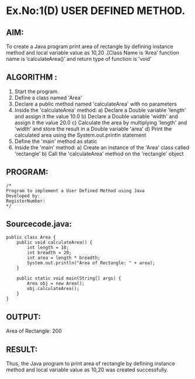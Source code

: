 # Ex.No:1(D) USER DEFINED METHOD.

## AIM:
To create a Java program print area of rectangle by defining instance method and local variable value as 10,20 .[Class Name is ‘Area’ function name is ‘calculateArea()’ and return type of function is ’void’

## ALGORITHM :
1.	Start the program.
2.	Define a class named 'Area'
3.	Declare a public method named 'calculateArea' with no parameters
4.	Inside the 'calculateArea' method:
a)	Declare a Double variable 'length' and assign it the value 10.0
b)	Declare a Double variable 'width' and assign it the value 20.0
c)	Calculate the area by multiplying 'length' and 'width' and store the result in a Double variable 'area'
d)	Print the calculated area using the System.out.println statement
5.	Define the 'main' method as static
6.	Inside the 'main' method:
a)	Create an instance of the 'Area' class called 'rectangle'
b)	Call the 'calculateArea' method on the 'rectangle' object




## PROGRAM:
 ```
/*
Program to implement a User Defined Method using Java
Developed by: 
RegisterNumber:  
*/
```

## Sourcecode.java:
```
public class Area {
    public void calculateArea() {
        int length = 10; 
        int breadth = 20; 
        int area = length * breadth;
        System.out.println("Area of Rectangle: " + area);
    }

    public static void main(String[] args) {
        Area obj = new Area();
        obj.calculateArea();
    }
}
```







## OUTPUT:
Area of Rectangle: 200




## RESULT:
Thus, the Java program to print area of rectangle by defining instance method and local variable value as 10,20 was created successfully.

